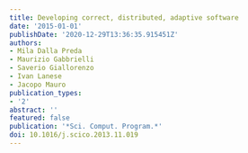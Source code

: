 ```yaml
---
title: Developing correct, distributed, adaptive software
date: '2015-01-01'
publishDate: '2020-12-29T13:36:35.915451Z'
authors:
- Mila Dalla Preda
- Maurizio Gabbrielli
- Saverio Giallorenzo
- Ivan Lanese
- Jacopo Mauro
publication_types:
- '2'
abstract: ''
featured: false
publication: '*Sci. Comput. Program.*'
doi: 10.1016/j.scico.2013.11.019
---
```


